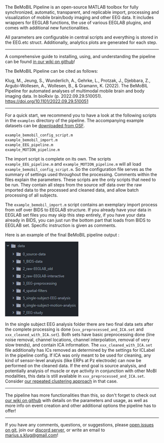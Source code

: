 The BeMoBIL Pipeline is an open-source MATLAB toolbox for fully synchronized, automatic, transparent, and replicable import, processing and visualization of mobile brain/body imaging and other EEG data. It includes wrappers for EEGLAB functions, the use of various EEGLAB plugins, and comes with additional new functionalities. 

All parameters are configurable in central scripts and everything is stored in the EEG.etc struct. Additionally, analytics plots are generated for each step.

***

A comprehensive guide to installing, using, and understanding the pipeline can be found [in our wiki on github](https://github.com/BeMoBIL/bemobil-pipeline/wiki)!

The BeMoBIL Pipeline can be cited as follows: 

Klug, M., Jeung, S., Wunderlich, A., Gehrke, L., Protzak, J., Djebbara, Z., Argubi-Wollesen, A., Wollesen, B., & Gramann, K. (2022). The BeMoBIL Pipeline for automated analyses of multimodal mobile brain and body imaging data. In bioRxiv (p. 2022.09.29.510051). https://doi.org/10.1101/2022.09.29.510051

***

For a quick start, we recommend you to have a look at the following scripts in the `examples` directory of the pipeline. The accompanying example datasets can be [downloaded from OSF](https://doi.org/10.17605/OSF.IO/8UPNW).

    example_bemobil_config_script.m
    example_bemobil_import.m
    example_EEG_pipeline.m
    example_MOTION_pipeline.m

The import script is complete on its own. The scripts `example_EEG_pipeline.m` and `example_MOTION_pipeline.m` will all load `example_bemobil_config_script.m`. So the configuration file serves as the summary of settings used throughout the processing. Comments within the files explain the parameters. These scripts are the only scripts that need to be run. They contain all steps from the source xdf data over the raw imported data to the processed and cleaned data, and allow batch processing of all subjects.

The `example_bemobil_import.m` script contains an exemplary import process from xdf over BIDS to EEGLAB structure. If you already have your data in EEGLAB set files you may skip this step entirely, if you have your data already in BIDS, you can just run the bottom part that loads from BIDS to EEGLAB set. Specific instruction is given as comments.

Here is an example of the final BeMoBIL pipeline output :   

![folder structure of the pipeline output](https://raw.githubusercontent.com/BeMoBIL/bemobil-pipeline/master/wiki_images/mainwiki/output-folders.png)

In the single subject EEG analysis folder there are two final data sets after the complete processing is done (`xxx_preprocessed_and_ICA.set` and `xxx_cleaned_with_ICA.set`). Both sets have basic preprocessing done (line noise removal, channel locations, channel interpolation, removal of very slow trends), and contain ICA information. The `xxx_cleaned_with_ICA.set` file additionally has ICs removed as determined by the settings for ICLabel in the pipeline config. If ICA was only meant to be used for cleaning, any kind of sensor-level analysis (like ERPs at Pz electrode) can now be performed on the cleaned data. If the end goal is source analysis, and potentially analysis of muscle or eye activity in conjunction with other MoBI modalities, this data is still available in `xxx_preprocessed_and_ICA.set`. Consider [our repeated clustering approach](https://github.com/BeMoBIL/bemobil-pipeline/wiki/repeated-clustering) in that case.

***

The pipeline has more functionalities than this, so don't forget to check out [our wiki on github](https://github.com/BeMoBIL/bemobil-pipeline/wiki) with details on the parameters and usage, as well as more info on event creation and other additional options the pipeline has to offer!

***
If you have any comments, questions, or suggestions, please [open issues on git](https://github.com/BeMoBIL/bemobil-pipeline/issues), join our [discord server](https://discord.gg/xJMru7XVXY), or write an email to marius.s.klug@gmail.com!
